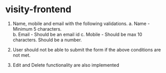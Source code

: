 # visity-frontend

1. Name, mobile and email with the following validations.
    a. Name - Minimum 5 characters.  
    b. Email - Should be an email id
    c. Mobile - Should be max 10 characters. Should be a number.

2. User should not be able to submit the form if the above conditions are not met.

3. Edit and Delete functionality are also implemented